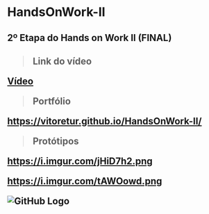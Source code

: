 # HandsOnWork-II
<h2>2º Etapa do Hands on Work II (FINAL)<h2>
  
>Link do vídeo
  
[Vídeo](https://drive.google.com/file/d/1b8JtJ_E-IqDPJGxS8vqrSJdlUll_XabZ/view?usp=drivesdk)
  
> Portfólio

https://vitoretur.github.io/HandsOnWork-II/

> Protótipos
  
https://i.imgur.com/jHiD7h2.png
  
https://i.imgur.com/tAWOowd.png
  
![GitHub Logo](https://i.imgur.com/jHiD7h2.png )
